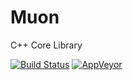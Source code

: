 # Muon
C++ Core Library

[![Build Status](http://louis-schnellbach.com:8080/buildStatus/icon?job=Muon)](http://louis-schnellbach.com:8080/job/Muon/)
[![AppVeyor](https://ci.appveyor.com/api/projects/status/88rhc1uem65bebd6/branch/master?svg=true)](https://ci.appveyor.com/project/Xleek/muon/branch/master)
